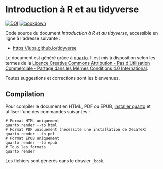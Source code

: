 # Introduction à R et au tidyverse

[![DOI](https://zenodo.org/badge/106675637.svg)](https://zenodo.org/badge/latestdoi/106675637)
[![bookdown](https://github.com/juba/tidyverse/actions/workflows/bookdown.yaml/badge.svg)](https://github.com/juba/tidyverse/actions/workflows/bookdown.yaml)


Code source du document *Introduction à R et au tidyverse*, accessible en ligne à l'adresse suivante :

- <https://juba.github.io/tidyverse>

Le document est généré grâce à [quarto](https://quarto.org/). Il est mis à disposition selon les termes de la [Licence Creative Commons Attribution - Pas d’Utilisation Commerciale - Partage dans les Mêmes Conditions 4.0 International](http://creativecommons.org/licenses/by-nc-sa/4.0/).

Toutes suggestions et corrections sont les bienvenues.

## Compilation

Pour compiler le document en HTML, PDF ou EPUB, [installer quarto](https://quarto.org/docs/get-started/) et utiliser l'une des commandes suivantes :

```shell
# Format HTML uniquement
quarto render --to html
# Format PDF uniquement (nécessite une installation de XeLaTeX)
quarto render --to pdf
# Format EPUB uniquement
quarto render --to epub
# Tous les formats
quarto render
```

Les fichiers sont générés dans le dossier `_book`.

